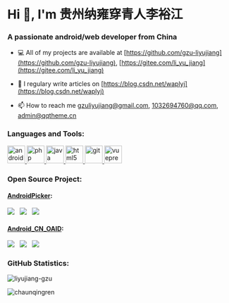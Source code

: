 <h1 align="left">Hi 👋, I'm 贵州纳雍穿青人李裕江</h1>
<h3 align="left">A passionate android/web developer from China</h3>

- 💻 All of my projects are available at [https://github.com/gzu-liyujiang](https://github.com/gzu-liyujiang), [https://gitee.com/li_yu_jiang](https://gitee.com/li_yu_jiang)

- 📝 I regulary write articles on [https://blog.csdn.net/waplyj](https://blog.csdn.net/waplyj)

- 📫 How to reach me [gzuliyujiang@gmail.com](mailto:gzuliyujiang@gmail.com), [1032694760@qq.com](mailto:1032694760@qq.com), [admin@qqtheme.cn](mailto:admin@qqtheme.cn)


<h3 align="left">Languages and Tools:</h3>
<p align="left">
  <a href="https://developer.android.google.cn/" target="_blank"> <img src="https://www.vectorlogo.zone/logos/android/android-icon.svg" alt="android" width="40" height="40"/> </a>
  <a href="https://www.php.net" target="_blank"> <img src="https://www.vectorlogo.zone/logos/php/php-icon.svg" alt="php" width="40" height="40"/> </a>
  <a href="https://www.java.com" target="_blank"> <img src="https://www.vectorlogo.zone/logos/java/java-icon.svg" alt="java" width="40" height="40"/> </a>
  <a href="https://www.w3.org/html/" target="_blank"> <img src="https://www.vectorlogo.zone/logos/w3_html5/w3_html5-icon.svg" alt="html5" width="40" height="40"/> </a>
  <a href="https://git-scm.com/" target="_blank"> <img src="https://www.vectorlogo.zone/logos/git-scm/git-scm-icon.svg" alt="git" width="40" height="40"/> </a>
  <a href="https://vuepress.vuejs.org/" target="_blank"> <img src="https://vuepress.vuejs.org/hero.png" alt="vuepress" width="40" height="40"/> </a>
</p>


<h3 align="left">Open Source Project:</h3>
<h4 align="left"><a href="https://gitee.com/li_yu_jiang/AndroidPicker" target="_blank">AndroidPicker</a>: </h4>
<p align="left">
  <img src="https://jitpack.io/v/gzu-liyujiang/AndroidPicker.svg" /> &nbsp; <img src="https://img.shields.io/github/stars/gzu-liyujiang/AndroidPicker" /> &nbsp; <img src="https://img.shields.io/github/forks/gzu-liyujiang/AndroidPicker" />
</p>
<h4 align="left"><a href="https://gitee.com/li_yu_jiang/Android_CN_OAID" target="_blank">Android_CN_OAID</a>: </h4>
<p align="left">
  <img src="https://jitpack.io/v/gzu-liyujiang/Android_CN_OAID.svg" /> &nbsp; <img src="https://img.shields.io/github/stars/gzu-liyujiang/Android_CN_OAID" /> &nbsp; <img src="https://img.shields.io/github/forks/gzu-liyujiang/Android_CN_OAID" />
</p>


<h3 align="left">GitHub Statistics:</h3>
<p align="left">
  <img align="center" src="https://github-readme-stats.vercel.app/api?username=liyujiang-gzu&include_all_commits=true&count_private=true&show_icons=true&locale=en" alt="liyujiang-gzu" />
</p>
<p align="left">
  <img align="center" src="https://github-readme-stats.vercel.app/api?username=chaunqingren&include_all_commits=true&count_private=true&show_icons=true&locale=en" alt="chaunqingren" />
</p>
